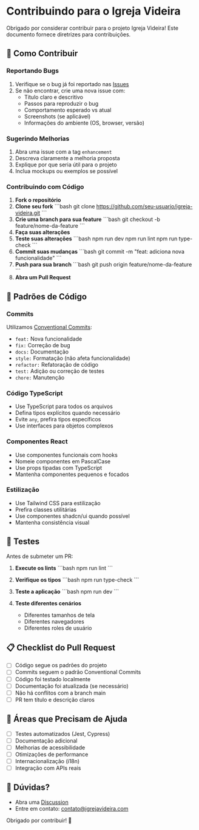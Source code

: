 # Contribuindo para o Igreja Videira

Obrigado por considerar contribuir para o projeto Igreja Videira! Este documento fornece diretrizes para contribuições.

## 🤝 Como Contribuir

### Reportando Bugs

1. Verifique se o bug já foi reportado nas [Issues](https://github.com/seu-usuario/igreja-videira/issues)
2. Se não encontrar, crie uma nova issue com:
   - Título claro e descritivo
   - Passos para reproduzir o bug
   - Comportamento esperado vs atual
   - Screenshots (se aplicável)
   - Informações do ambiente (OS, browser, versão)

### Sugerindo Melhorias

1. Abra uma issue com a tag `enhancement`
2. Descreva claramente a melhoria proposta
3. Explique por que seria útil para o projeto
4. Inclua mockups ou exemplos se possível

### Contribuindo com Código

1. **Fork o repositório**
2. **Clone seu fork**
   \`\`\`bash
   git clone https://github.com/seu-usuario/igreja-videira.git
   \`\`\`
3. **Crie uma branch para sua feature**
   \`\`\`bash
   git checkout -b feature/nome-da-feature
   \`\`\`
4. **Faça suas alterações**
5. **Teste suas alterações**
   \`\`\`bash
   npm run dev
   npm run lint
   npm run type-check
   \`\`\`
6. **Commit suas mudanças**
   \`\`\`bash
   git commit -m "feat: adiciona nova funcionalidade"
   \`\`\`
7. **Push para sua branch**
   \`\`\`bash
   git push origin feature/nome-da-feature
   \`\`\`
8. **Abra um Pull Request**

## 📝 Padrões de Código

### Commits
Utilizamos [Conventional Commits](https://www.conventionalcommits.org/):

- `feat:` Nova funcionalidade
- `fix:` Correção de bug
- `docs:` Documentação
- `style:` Formatação (não afeta funcionalidade)
- `refactor:` Refatoração de código
- `test:` Adição ou correção de testes
- `chore:` Manutenção

### Código TypeScript
- Use TypeScript para todos os arquivos
- Defina tipos explícitos quando necessário
- Evite `any`, prefira tipos específicos
- Use interfaces para objetos complexos

### Componentes React
- Use componentes funcionais com hooks
- Nomeie componentes em PascalCase
- Use props tipadas com TypeScript
- Mantenha componentes pequenos e focados

### Estilização
- Use Tailwind CSS para estilização
- Prefira classes utilitárias
- Use componentes shadcn/ui quando possível
- Mantenha consistência visual

## 🧪 Testes

Antes de submeter um PR:

1. **Execute os lints**
   \`\`\`bash
   npm run lint
   \`\`\`

2. **Verifique os tipos**
   \`\`\`bash
   npm run type-check
   \`\`\`

3. **Teste a aplicação**
   \`\`\`bash
   npm run dev
   \`\`\`

4. **Teste diferentes cenários**
   - Diferentes tamanhos de tela
   - Diferentes navegadores
   - Diferentes roles de usuário

## 📋 Checklist do Pull Request

- [ ] Código segue os padrões do projeto
- [ ] Commits seguem o padrão Conventional Commits
- [ ] Código foi testado localmente
- [ ] Documentação foi atualizada (se necessário)
- [ ] Não há conflitos com a branch main
- [ ] PR tem título e descrição claros

## 🎯 Áreas que Precisam de Ajuda

- [ ] Testes automatizados (Jest, Cypress)
- [ ] Documentação adicional
- [ ] Melhorias de acessibilidade
- [ ] Otimizações de performance
- [ ] Internacionalização (i18n)
- [ ] Integração com APIs reais

## 💬 Dúvidas?

- Abra uma [Discussion](https://github.com/seu-usuario/igreja-videira/discussions)
- Entre em contato: contato@igrejavideira.com

Obrigado por contribuir! 🙏
